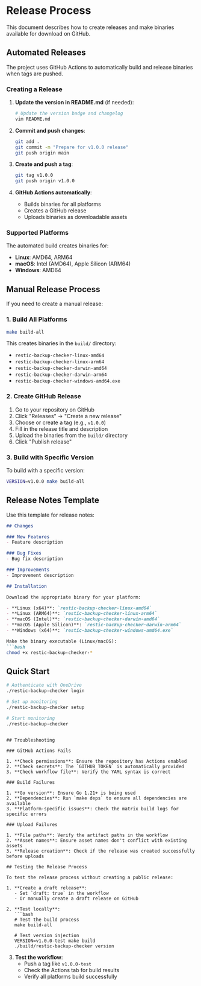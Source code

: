 # Release Process

This document describes how to create releases and make binaries available for download on GitHub.

## Automated Releases

The project uses GitHub Actions to automatically build and release binaries when tags are pushed.

### Creating a Release

1. **Update the version in README.md** (if needed):
   ```bash
   # Update the version badge and changelog
   vim README.md
   ```

2. **Commit and push changes**:
   ```bash
   git add .
   git commit -m "Prepare for v1.0.0 release"
   git push origin main
   ```

3. **Create and push a tag**:
   ```bash
   git tag v1.0.0
   git push origin v1.0.0
   ```

4. **GitHub Actions automatically**:
   - Builds binaries for all platforms
   - Creates a GitHub release
   - Uploads binaries as downloadable assets

### Supported Platforms

The automated build creates binaries for:

- **Linux**: AMD64, ARM64
- **macOS**: Intel (AMD64), Apple Silicon (ARM64)
- **Windows**: AMD64

## Manual Release Process

If you need to create a manual release:

### 1. Build All Platforms

```bash
make build-all
```

This creates binaries in the `build/` directory:
- `restic-backup-checker-linux-amd64`
- `restic-backup-checker-linux-arm64`
- `restic-backup-checker-darwin-amd64`
- `restic-backup-checker-darwin-arm64`
- `restic-backup-checker-windows-amd64.exe`

### 2. Create GitHub Release

1. Go to your repository on GitHub
2. Click "Releases" → "Create a new release"
3. Choose or create a tag (e.g., `v1.0.0`)
4. Fill in the release title and description
5. Upload the binaries from the `build/` directory
6. Click "Publish release"

### 3. Build with Specific Version

To build with a specific version:

```bash
VERSION=v1.0.0 make build-all
```

## Release Notes Template

Use this template for release notes:

```markdown
## Changes

### New Features
- Feature description

### Bug Fixes
- Bug fix description

### Improvements
- Improvement description

## Installation

Download the appropriate binary for your platform:

- **Linux (x64)**: `restic-backup-checker-linux-amd64`
- **Linux (ARM64)**: `restic-backup-checker-linux-arm64`
- **macOS (Intel)**: `restic-backup-checker-darwin-amd64`
- **macOS (Apple Silicon)**: `restic-backup-checker-darwin-arm64`
- **Windows (x64)**: `restic-backup-checker-windows-amd64.exe`

Make the binary executable (Linux/macOS):
```bash
chmod +x restic-backup-checker-*
```

## Quick Start

```bash
# Authenticate with OneDrive
./restic-backup-checker login

# Set up monitoring
./restic-backup-checker setup

# Start monitoring
./restic-backup-checker
```
```

## Troubleshooting

### GitHub Actions Fails

1. **Check permissions**: Ensure the repository has Actions enabled
2. **Check secrets**: The `GITHUB_TOKEN` is automatically provided
3. **Check workflow file**: Verify the YAML syntax is correct

### Build Failures

1. **Go version**: Ensure Go 1.21+ is being used
2. **Dependencies**: Run `make deps` to ensure all dependencies are available
3. **Platform-specific issues**: Check the matrix build logs for specific errors

### Upload Failures

1. **File paths**: Verify the artifact paths in the workflow
2. **Asset names**: Ensure asset names don't conflict with existing assets
3. **Release creation**: Check if the release was created successfully before uploads

## Testing the Release Process

To test the release process without creating a public release:

1. **Create a draft release**:
   - Set `draft: true` in the workflow
   - Or manually create a draft release on GitHub

2. **Test locally**:
   ```bash
   # Test the build process
   make build-all
   
   # Test version injection
   VERSION=v1.0.0-test make build
   ./build/restic-backup-checker version
   ```

3. **Test the workflow**:
   - Push a tag like `v1.0.0-test`
   - Check the Actions tab for build results
   - Verify all platforms build successfully 